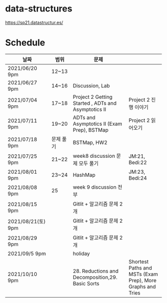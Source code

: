 # data-structures
https://sp21.datastructur.es/


# Schedule

|날짜|범위|문제|   |
|---|---|---|---|
|2021/06/20 9pm|12~13|   |   | 
|2021/06/27 9pm|14~16|Discussion, Lab|   |   
|2021/07/04 9pm|17~18|Project 2 Getting Started	, ADTs and Asymptotics II| Project 2 진행 이야기|
|2021/07/11 9pm|19~20|ADTs and Asymptotics II (Exam Prep), BSTMap|  Project 2 읽어오기  |
|2021/07/18 9pm|문제 풀기| BSTMap, HW2 |   |
|2021/07/25 9pm|21~22| week8 discussion 문제 모두 풀기| JM:21, Bedi:22  |
|2021/08/01 9pm|23~24| HashMap  | JM:23, Bedi:24 |
|2021/08/08 9pm|25| week 9 discussion 전부  | |
|2021/08/15 9pm|| Gitlit + 알고리즘 문제 2개 | |
|2021/08/21(토) 9pm|| Gitlit + 알고리즘 문제 2개 | |
|2021/08/29 9pm|| Gitlit + 알고리즘 문제 2개 | |
|2021/09/5 9pm|| holiday | |
|2021/10/10 9pm|| 28. Reductions and Decomposition,29. Basic Sorts | Shortest Paths and MSTs (Exam Prep), More Graphs and Tries |
